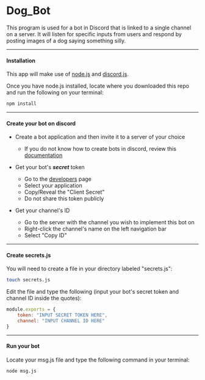 # Dog_Bot

This program is used for a bot in Discord that is linked to a single channel on a server. It will listen for specific inputs from users and respond by posting images of a dog saying something silly. 

---

#### Installation

This app will make use of [node.js](nodejs.org) and [discord.js](discord.js.org).

Once you have node.js installed, locate where you downloaded this repo and run the following on your terminal:

```bash
npm install
```

---

#### Create your bot on discord

- Create a bot application and then invite it to a server of your choice
  - If you do not know how to create bots in discord, review this [documentation](https://discordpy.readthedocs.io/en/latest/discord.html)

- Get your bot's ***secret*** token
  - Go to the [developers](https://discordapp.com/developers/applications) page
  - Select your application
  - Copy/Reveal the "Client Secret" 
  - Do not share this token publicly

- Get your channel's ID
  - Go to the server with the channel you wish to implement this bot on
  - Right-click the channel's name on the left navigation bar
  - Select "Copy ID"

---

#### Create secrets.js

You will need to create a file in your directory labeled "secrets.js":

```bash
touch secrets.js
```

Edit the file and type the following (input your bot's secret token and channel ID inside the quotes):

```JavaScript
module.exports = {
    token: "INPUT SECRET TOKEN HERE",
    channel: "INPUT CHANNEL ID HERE"
}
```

---

#### Run your bot

Locate your msg.js file and type the following command in your terminal:

```bash
node msg.js
```
